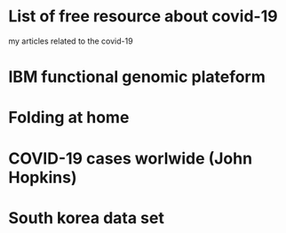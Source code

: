 

# List of free resource about covid-19

my articles related to the covid-19

# IBM functional genomic plateform 
# Folding at home 

# COVID-19 cases worlwide (John Hopkins)
# South korea data set
